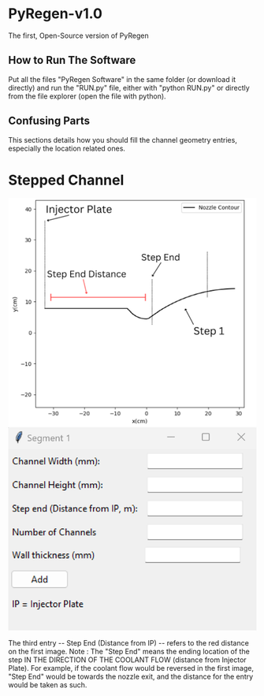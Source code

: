 # PyRegen-v1.0
The first, Open-Source version of PyRegen

## How to Run The Software
Put all the files "PyRegen Software" in the same folder (or download it directly) and run the "RUN.py" file, either with "python RUN.py" or directly from the file explorer (open the file with python).

## Confusing Parts
This sections details how you should fill the channel geometry entries, especially the location related ones.

# Stepped Channel
![Stepped Channel Image](https://github.com/creatorandrew86/PyRegen-v1.0/blob/main/Images/Stepped%20Channel%20Image.png?raw=true)
![Stepped Channel Entries](https://github.com/creatorandrew86/PyRegen-v1.0/blob/main/Images/Stepped%20Channel%20Entries.png?raw=true)

The third entry -- Step End (Distance from IP) -- refers to the red distance on the first image.
Note : The "Step End" means the ending location of the step IN THE DIRECTION OF THE COOLANT FLOW (distance from Injector Plate). For example, if the coolant flow would be reversed in the first image, "Step End" would be towards the nozzle exit, and the distance for the entry would be taken as such.



